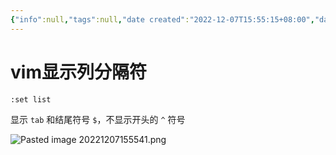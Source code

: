 ```yaml
---
{"info":null,"tags":null,"date created":"2022-12-07T15:55:15+08:00","date modified":"2024-04-18T16:06:19+08:00","dg-publish":true,"view-date":"2024-03-19","view-count":1,"permalink":"/card/101 Tools/vim显示列分隔符/","dgPassFrontmatter":true,"noteIcon":"2","created":"2022-12-07T15:55:15+08:00","updated":"2024-04-18T16:06:19+08:00"}
---
```



# vim显示列分隔符

```bash
:set list
```

显示 `tab` 和结尾符号 `$`，不显示开头的 `^` 符号

![Pasted image 20221207155541.png](/img/user/attachs/Pasted%20image%2020221207155541.png)
